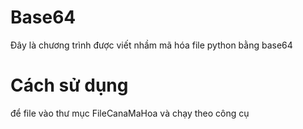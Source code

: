 # Base64
Đây là chương trình được viết nhầm mã hóa file python bằng base64 
# Cách sử dụng
để file vào thư mục FileCanaMaHoa và chạy theo công cụ

